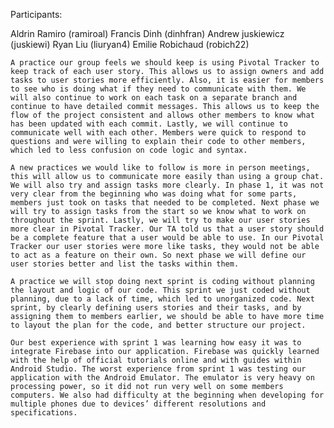 Participants:

Aldrin Ramiro (ramiroal)
Francis Dinh (dinhfran)
Andrew juskiewicz (juskiewi)
Ryan Liu (liuryan4)
Emilie Robichaud (robich22)

	A practice our group feels we should keep is using Pivotal Tracker to keep track of each user story. This allows us to assign owners and add tasks to user stories more efficiently. Also, it is easier for members to see who is doing what if they need to communicate with them. We will also continue to work on each task on a separate branch and continue to have detailed commit messages. This allows us to keep the flow of the project consistent and allows other members to know what has been updated with each commit. Lastly, we will continue to communicate well with each other. Members were quick to respond to questions and were willing to explain their code to other members, which led to less confusion on code logic and syntax.

	A new practices we would like to follow is more in person meetings, this will allow us to communicate more easily than using a group chat. We will also try and assign tasks more clearly. In phase 1, it was not very clear from the beginning who was doing what for some parts, members just took on tasks that needed to be completed. Next phase we will try to assign tasks from the start so we know what to work on throughout the sprint. Lastly, we will try to make our user stories more clear in Pivotal Tracker. Our TA told us that a user story should be a complete feature that a user would be able to use. In our Pivotal Tracker our user stories were more like tasks, they would not be able to act as a feature on their own. So next phase we will define our user stories better and list the tasks within them.

	A practice we will stop doing next sprint is coding without planning the layout and logic of our code. This sprint we just coded without planning, due to a lack of time, which led to unorganized code. Next sprint, by clearly defining users stories and their tasks, and by assigning them to members earlier, we should be able to have more time to layout the plan for the code, and better structure our project.

	Our best experience with sprint 1 was learning how easy it was to integrate Firebase into our application. Firebase was quickly learned with the help of official tutorials online and with guides within Android Studio. The worst experience from sprint 1 was testing our application with the Android Emulator. The emulator is very heavy on processing power, so it did not run very well on some members computers. We also had difficulty at the beginning when developing for multiple phones due to devices’ different resolutions and specifications.

